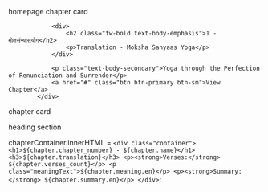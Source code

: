 homepage chapter card

<div class="col d-flex flex-column align-items-start gap-2">

                <div>
                    <h2 class="fw-bold text-body-emphasis">1 - मोक्षसंन्यासयोग</h2>
                    <p>Translation - Moksha Sanyaas Yoga</p>
                </div>

                <p class="text-body-secondary">Yoga through the Perfection of Renunciation and Surrender</p>
                <a href="#" class="btn btn-primary btn-sm">View Chapter</a>
            </div>

chapter card 

heading section

chapterContainer.innerHTML = `
                <div class="container">
                    <h1>${chapter.chapter_number} - ${chapter.name}</h1>
                    <h3>${chapter.translation}</h3>
                    <p><strong>Verses:</strong> ${chapter.verses_count}</p>
                    <p class="meaningText">${chapter.meaning.en}</p>
                    <p><strong>Summary:</strong> ${chapter.summary.en}</p>
                </div>
            `;
